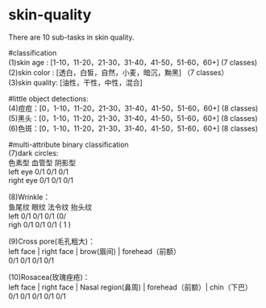 # skin-quality    
     
There are 10 sub-tasks in skin quality.    
   
#classification      
  (1)skin age : [1-10，11-20，21-30，31-40，41-50，51-60，60+] (7 classes)    
  (2)skin color : [透白，白皙，自然，小麦，暗沉，黝黑] （7 classes）     
  (3)skin quality: [油性，干性，中性，混合]       
    
#little object detections:      
  (4)痘痘：[0，1-10，11-20，21-30，31-40，41-50，51-60，60+] (8 classes)    
  (5)黑头：[0，1-10，11-20，21-30，31-40，41-50，51-60，60+] (8 classes)    
  (6)色斑：[0，1-10，11-20，21-30，31-40，41-50，51-60，60+] (8 classes)    
     
#multi-attribute binary classification    
  (7)dark circles:     
                色素型 血管型 阴影型         
    left eye     0/1   0/1   0/1    
    right eye    0/1   0/1   0/1      
       
  (8)Wrinkle：    
           鱼尾纹  眼纹  法令纹  抬头纹     
    left    0/1   0/1   0/1   (0/     
    righ    0/1   0/1   0/1   ( 1 )    
       
  (9)Cross pore(毛孔粗大)：    
    left face  |   right face  |  brow(眉间) |  forehead（前额）    
        0/1              0/1         0/1           0/1    
       
  (10)Rosacea(玫瑰痤疮)：    
    left face  |   right face  |  Nasal region(鼻周) |  forehead（前额）|  chin（下巴）    
        0/1              0/1             0/1                0/1            0/1    
 
